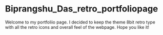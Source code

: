 # Biprangshu_Das_retro_portfoliopage
Welcome to my portfoliio page. I decided to keep the theme 8bit retro type with all the retro icons and overall feel of the webpage. Hope you like it!

